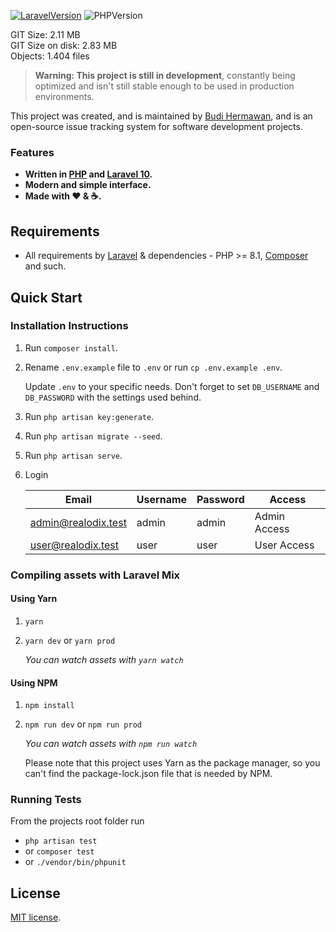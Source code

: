 [![LaravelVersion](https://img.shields.io/badge/Laravel-10-f56857.svg?style=flat-square)](https://laravel.com/docs/10.x)
![PHPVersion](https://img.shields.io/badge/PHP-8.1-777BB4.svg?style=flat-square)

GIT Size: 2.11 MB <br>
GIT Size on disk: 2.83 MB <br>
Objects: 1.404 files

> **Warning: This project is still in development**, constantly being optimized and isn't still stable enough to be used in production environments.

This project was created, and is maintained by [Budi Hermawan](https://github.com/realodix), and is an open-source issue tracking system for software development projects.

### Features
- **Written in [PHP](https://www.php.net/) and [Laravel 10](https://laravel.com/docs/10.x).**
- **Modern and simple interface.**
- **Made with :heart: &amp; :coffee:.**


## Requirements
* All requirements by [Laravel](https://laravel.com/docs/installation#server-requirements) & dependencies - PHP >= 8.1, [Composer](https://getcomposer.org/) and such.


## Quick Start
### Installation Instructions
1. Run `composer install`.

2. Rename `.env.example` file to `.env` or run `cp .env.example .env`.

   Update `.env` to your specific needs. Don't forget to set `DB_USERNAME` and `DB_PASSWORD` with the settings used behind.

3. Run `php artisan key:generate`.

4. Run `php artisan migrate --seed`.

5. Run `php artisan serve`.

6. Login

   | Email               | Username | Password | Access       |
   |---------------------|----------|----------|--------------|
   | admin@realodix.test | admin    | admin    | Admin Access |
   | user@realodix.test  | user     | user     | User Access  |


### Compiling assets with Laravel Mix

#### Using Yarn
1. `yarn`
2. `yarn dev` or `yarn prod`

    *You can watch assets with `yarn watch`*

#### Using NPM
1. `npm install`
2. `npm run dev` or `npm run prod`

    *You can watch assets with `npm run watch`*

   Please note that this project uses Yarn as the package manager, so you can't find the package-lock.json file that is needed by NPM.

### Running Tests

From the projects root folder run
- `php artisan test`
- or `composer test`
- or `./vendor/bin/phpunit`


## License
[MIT license](./LICENSE).
